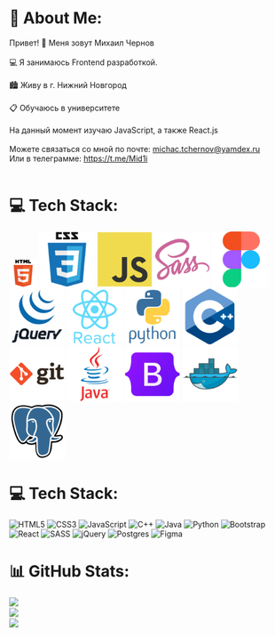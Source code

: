 # 💫 About Me:
Привет! 👋 Меня зовут Михаил Чернов<br><br>💻 Я занимаюсь Frontend разработкой.<br><br>🏙 Живу в г. Нижний Новгород<br><br>📋 Обучаюсь в университете<br><br>На данный момент изучаю JavaScript, а также React.js<br><br>Можете связаться со мной по почте: michac.tchernov@yamdex.ru<br>Или в телеграмме: https://t.me/Mid1i<br><br>

# 💻 Tech Stack:
<p display="flex">
  <img src="https://github.com/devicons/devicon/blob/master/icons/html5/html5-original-wordmark.svg" width="50" height="50" />
  <img src="https://github.com/devicons/devicon/blob/master/icons/css3/css3-original-wordmark.svg" width="100" height="100" />
  <img src="https://github.com/devicons/devicon/blob/master/icons/javascript/javascript-original.svg" width="100" height="100" />
  <img src="https://github.com/devicons/devicon/blob/master/icons/sass/sass-original.svg" width="100" height="100" />
  <img src="https://github.com/devicons/devicon/blob/master/icons/figma/figma-original.svg" width="100" height="100" />
  <img src="https://github.com/devicons/devicon/blob/master/icons/jquery/jquery-original-wordmark.svg" width="100" height="100" />
  <img src="https://github.com/devicons/devicon/blob/master/icons/react/react-original-wordmark.svg" width="100" height="100" />
  <img src="https://github.com/devicons/devicon/blob/master/icons/python/python-original-wordmark.svg" width="100" height="100" />
  <img src="https://github.com/devicons/devicon/blob/master/icons/cplusplus/cplusplus-original.svg" width="100" height="100" />
  <img src="https://github.com/devicons/devicon/blob/master/icons/git/git-original-wordmark.svg" width="100" height="100" />
  <img src="https://github.com/devicons/devicon/blob/master/icons/java/java-original-wordmark.svg" width="100" height="100" />
  <img src="https://github.com/devicons/devicon/blob/master/icons/bootstrap/bootstrap-original.svg" width="100" height="100" />
  <img src="https://github.com/devicons/devicon/blob/master/icons/docker/docker-original.svg" width="100" height="100" />
  <img src="https://github.com/devicons/devicon/blob/master/icons/postgresql/postgresql-original.svg" width="100" height="100" />
</p>


# 💻 Tech Stack:
![HTML5](https://img.shields.io/badge/html5-%23E34F26.svg?style=flat&logo=html5&logoColor=white) ![CSS3](https://img.shields.io/badge/css3-%231572B6.svg?style=flat&logo=css3&logoColor=white) ![JavaScript](https://img.shields.io/badge/javascript-%23323330.svg?style=flat&logo=javascript&logoColor=%23F7DF1E) ![C++](https://img.shields.io/badge/c++-%2300599C.svg?style=flat&logo=c%2B%2B&logoColor=white) ![Java](https://img.shields.io/badge/java-%23ED8B00.svg?style=flat&logo=java&logoColor=white) ![Python](https://img.shields.io/badge/python-3670A0?style=flat&logo=python&logoColor=ffdd54) ![Bootstrap](https://img.shields.io/badge/bootstrap-%23563D7C.svg?style=flat&logo=bootstrap&logoColor=white) ![React](https://img.shields.io/badge/react-%2320232a.svg?style=flat&logo=react&logoColor=%2361DAFB) ![SASS](https://img.shields.io/badge/SASS-hotpink.svg?style=flat&logo=SASS&logoColor=white) ![jQuery](https://img.shields.io/badge/jquery-%230769AD.svg?style=flat&logo=jquery&logoColor=white) ![Postgres](https://img.shields.io/badge/postgres-%23316192.svg?style=flat&logo=postgresql&logoColor=white) 	![Figma](https://img.shields.io/badge/figma-%23F24E1E.svg?style=flat&logo=figma&logoColor=white)
# 📊 GitHub Stats:
![](https://github-readme-stats.vercel.app/api?username=Mid1i&theme=dark&hide_border=false&include_all_commits=true&count_private=false)<br/>
![](https://github-readme-streak-stats.herokuapp.com/?user=Mid1i&theme=dark&hide_border=false)<br/>
![](https://github-readme-stats.vercel.app/api/top-langs/?username=Mid1i&theme=dark&hide_border=false&include_all_commits=true&count_private=false&layout=compact)

<!-- Proudly created with GPRM ( https://gprm.itsvg.in ) -->
